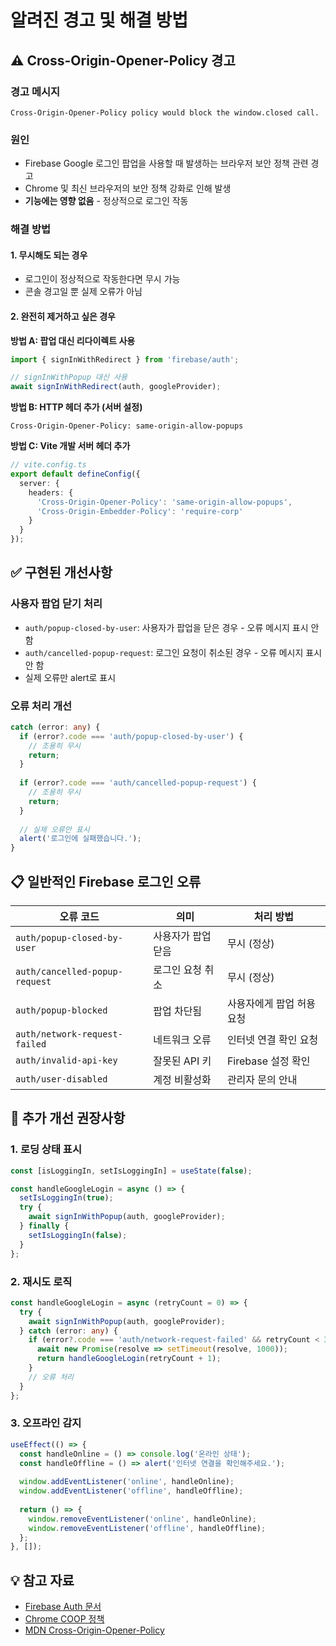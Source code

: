 # 알려진 경고 및 해결 방법

## ⚠️ Cross-Origin-Opener-Policy 경고

### 경고 메시지
```
Cross-Origin-Opener-Policy policy would block the window.closed call.
```

### 원인
- Firebase Google 로그인 팝업을 사용할 때 발생하는 브라우저 보안 정책 관련 경고
- Chrome 및 최신 브라우저의 보안 정책 강화로 인해 발생
- **기능에는 영향 없음** - 정상적으로 로그인 작동

### 해결 방법

#### 1. 무시해도 되는 경우
- 로그인이 정상적으로 작동한다면 무시 가능
- 콘솔 경고일 뿐 실제 오류가 아님

#### 2. 완전히 제거하고 싶은 경우

**방법 A: 팝업 대신 리다이렉트 사용**
```typescript
import { signInWithRedirect } from 'firebase/auth';

// signInWithPopup 대신 사용
await signInWithRedirect(auth, googleProvider);
```

**방법 B: HTTP 헤더 추가 (서버 설정)**
```
Cross-Origin-Opener-Policy: same-origin-allow-popups
```

**방법 C: Vite 개발 서버 헤더 추가**
```typescript
// vite.config.ts
export default defineConfig({
  server: {
    headers: {
      'Cross-Origin-Opener-Policy': 'same-origin-allow-popups',
      'Cross-Origin-Embedder-Policy': 'require-corp'
    }
  }
});
```

## ✅ 구현된 개선사항

### 사용자 팝업 닫기 처리
- `auth/popup-closed-by-user`: 사용자가 팝업을 닫은 경우 - 오류 메시지 표시 안 함
- `auth/cancelled-popup-request`: 로그인 요청이 취소된 경우 - 오류 메시지 표시 안 함
- 실제 오류만 alert로 표시

### 오류 처리 개선
```typescript
catch (error: any) {
  if (error?.code === 'auth/popup-closed-by-user') {
    // 조용히 무시
    return;
  }
  
  if (error?.code === 'auth/cancelled-popup-request') {
    // 조용히 무시
    return;
  }
  
  // 실제 오류만 표시
  alert('로그인에 실패했습니다.');
}
```

## 📋 일반적인 Firebase 로그인 오류

| 오류 코드 | 의미 | 처리 방법 |
|----------|------|----------|
| `auth/popup-closed-by-user` | 사용자가 팝업 닫음 | 무시 (정상) |
| `auth/cancelled-popup-request` | 로그인 요청 취소 | 무시 (정상) |
| `auth/popup-blocked` | 팝업 차단됨 | 사용자에게 팝업 허용 요청 |
| `auth/network-request-failed` | 네트워크 오류 | 인터넷 연결 확인 요청 |
| `auth/invalid-api-key` | 잘못된 API 키 | Firebase 설정 확인 |
| `auth/user-disabled` | 계정 비활성화 | 관리자 문의 안내 |

## 🔧 추가 개선 권장사항

### 1. 로딩 상태 표시
```typescript
const [isLoggingIn, setIsLoggingIn] = useState(false);

const handleGoogleLogin = async () => {
  setIsLoggingIn(true);
  try {
    await signInWithPopup(auth, googleProvider);
  } finally {
    setIsLoggingIn(false);
  }
};
```

### 2. 재시도 로직
```typescript
const handleGoogleLogin = async (retryCount = 0) => {
  try {
    await signInWithPopup(auth, googleProvider);
  } catch (error: any) {
    if (error?.code === 'auth/network-request-failed' && retryCount < 3) {
      await new Promise(resolve => setTimeout(resolve, 1000));
      return handleGoogleLogin(retryCount + 1);
    }
    // 오류 처리
  }
};
```

### 3. 오프라인 감지
```typescript
useEffect(() => {
  const handleOnline = () => console.log('온라인 상태');
  const handleOffline = () => alert('인터넷 연결을 확인해주세요.');
  
  window.addEventListener('online', handleOnline);
  window.addEventListener('offline', handleOffline);
  
  return () => {
    window.removeEventListener('online', handleOnline);
    window.removeEventListener('offline', handleOffline);
  };
}, []);
```

## 💡 참고 자료

- [Firebase Auth 문서](https://firebase.google.com/docs/auth)
- [Chrome COOP 정책](https://developer.chrome.com/blog/coop-coep/)
- [MDN Cross-Origin-Opener-Policy](https://developer.mozilla.org/en-US/docs/Web/HTTP/Headers/Cross-Origin-Opener-Policy)



























